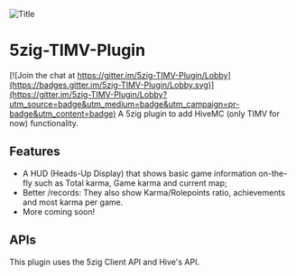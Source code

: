 
![Title](https://i.imgur.com/Z5SuiC9.png)

# 5zig-TIMV-Plugin

[![Join the chat at https://gitter.im/5zig-TIMV-Plugin/Lobby](https://badges.gitter.im/5zig-TIMV-Plugin/Lobby.svg)](https://gitter.im/5zig-TIMV-Plugin/Lobby?utm_source=badge&utm_medium=badge&utm_campaign=pr-badge&utm_content=badge)
A 5zig plugin to add HiveMC (only TIMV for now) functionality.

## Features
* A HUD (Heads-Up Display) that shows basic game information on-the-fly such as Total karma, Game karma and current map;
* Better /records: They also show Karma/Rolepoints ratio, achievements and most karma per game.
* More coming soon!

## APIs
This plugin uses the 5zig Client API and Hive's API.
